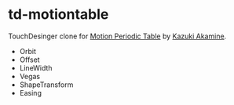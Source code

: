# td-motiontable

TouchDesinger clone for [Motion Periodic Table](http://foxcodex.html.xdomain.jp/) by [Kazuki Akamine](https://www.facebook.com/kazuki.akamine.16).

* Orbit
* Offset
* LineWidth
* Vegas
* ShapeTransform
* Easing